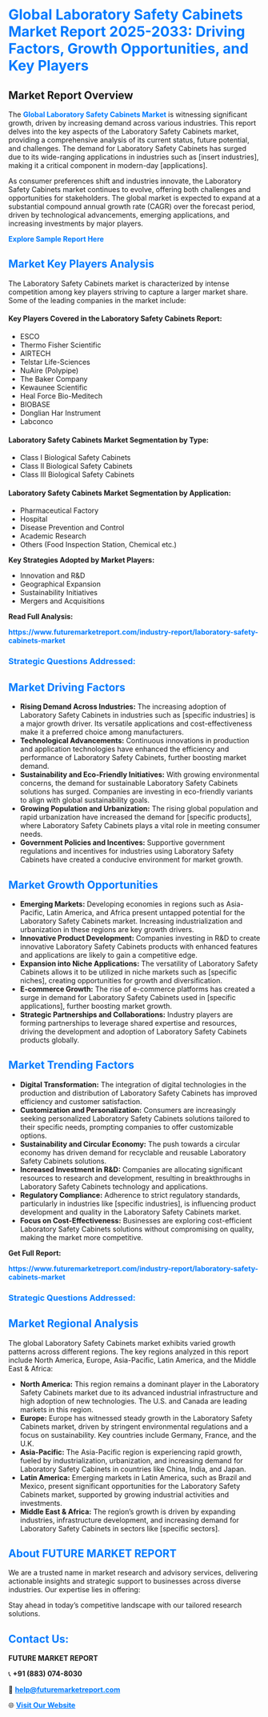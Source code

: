 <h1 style="color: #007BFF;">Global Laboratory Safety Cabinets Market Report 2025-2033: Driving Factors, Growth Opportunities, and Key Players</h1>

<section id="overview">
<h2>Market Report Overview</h2>
<p>The <a href="https://www.futuremarketreport.com/industry-report/laboratory-safety-cabinets-market" style="color: #007BFF; text-decoration: none;"><strong>Global Laboratory Safety Cabinets Market</strong></a> is witnessing significant growth, driven by increasing demand across various industries. This report delves into the key aspects of the Laboratory Safety Cabinets market, providing a comprehensive analysis of its current status, future potential, and challenges. The demand for Laboratory Safety Cabinets has surged due to its wide-ranging applications in industries such as [insert industries], making it a critical component in modern-day [applications].</p>
<p>As consumer preferences shift and industries innovate, the Laboratory Safety Cabinets market continues to evolve, offering both challenges and opportunities for stakeholders. The global market is expected to expand at a substantial compound annual growth rate (CAGR) over the forecast period, driven by technological advancements, emerging applications, and increasing investments by major players.</p>
</section>

<section id="overview">
<p><a href="https://www.futuremarketreport.com/request-sample/reportId=87953" style="color: #007BFF; text-decoration: none;"><strong>Explore Sample Report Here</strong></a></p>
</section>

<section id="key-players">
<h2 style="color: #007BFF;">Market Key Players Analysis</h2>
<p>The Laboratory Safety Cabinets market is characterized by intense competition among key players striving to capture a larger market share. Some of the leading companies in the market include:</p>
<h4>Key Players Covered in the Laboratory Safety Cabinets Report:</h4>
<ul><li>ESCO</li><li>Thermo Fisher Scientific</li><li>AIRTECH</li><li>Telstar Life-Sciences</li><li>NuAire (Polypipe)</li><li>The Baker Company</li><li>Kewaunee Scientific</li><li>Heal Force Bio-Meditech</li><li>BIOBASE</li><li>Donglian Har Instrument</li><li>Labconco</li></ul>
<h4>Laboratory Safety Cabinets Market Segmentation by Type:</h4>
<ul><li>Class I Biological Safety Cabinets</li><li>Class II Biological Safety Cabinets</li><li>Class III Biological Safety Cabinets</li></ul>

<h4>Laboratory Safety Cabinets Market Segmentation by Application:</h4>
<ul><li>Pharmaceutical Factory</li><li>Hospital</li><li>Disease Prevention and Control</li><li>Academic Research</li><li>Others (Food Inspection Station, Chemical etc.)</li></ul>
<p><strong>Key Strategies Adopted by Market Players:</strong></p>
<ul>
<li>Innovation and R&D</li>
<li>Geographical Expansion</li>
<li>Sustainability Initiatives</li>
<li>Mergers and Acquisitions</li>
</ul>
</section>

<section>
<p><strong>Read Full Analysis: </strong></p><a href="https://www.futuremarketreport.com/industry-report/laboratory-safety-cabinets-market" style="color: #007BFF; text-decoration: none;"><strong>https://www.futuremarketreport.com/industry-report/laboratory-safety-cabinets-market</strong></a>
<h3 style="color: #007BFF;">Strategic Questions Addressed:</h3>
</section>

<section id="driving-factors">
<h2 style="color: #007BFF;">Market Driving Factors</h2>
<ul>
<li><strong>Rising Demand Across Industries:</strong> The increasing adoption of Laboratory Safety Cabinets in industries such as [specific industries] is a major growth driver. Its versatile applications and cost-effectiveness make it a preferred choice among manufacturers.</li>
<li><strong>Technological Advancements:</strong> Continuous innovations in production and application technologies have enhanced the efficiency and performance of Laboratory Safety Cabinets, further boosting market demand.</li>
<li><strong>Sustainability and Eco-Friendly Initiatives:</strong> With growing environmental concerns, the demand for sustainable Laboratory Safety Cabinets solutions has surged. Companies are investing in eco-friendly variants to align with global sustainability goals.</li>
<li><strong>Growing Population and Urbanization:</strong> The rising global population and rapid urbanization have increased the demand for [specific products], where Laboratory Safety Cabinets plays a vital role in meeting consumer needs.</li>
<li><strong>Government Policies and Incentives:</strong> Supportive government regulations and incentives for industries using Laboratory Safety Cabinets have created a conducive environment for market growth.</li>
</ul>
</section>

<section id="growth-opportunities">
<h2 style="color: #007BFF;">Market Growth Opportunities</h2>
<ul>
<li><strong>Emerging Markets:</strong> Developing economies in regions such as Asia-Pacific, Latin America, and Africa present untapped potential for the Laboratory Safety Cabinets market. Increasing industrialization and urbanization in these regions are key growth drivers.</li>
<li><strong>Innovative Product Development:</strong> Companies investing in R&D to create innovative Laboratory Safety Cabinets products with enhanced features and applications are likely to gain a competitive edge.</li>
<li><strong>Expansion into Niche Applications:</strong> The versatility of Laboratory Safety Cabinets allows it to be utilized in niche markets such as [specific niches], creating opportunities for growth and diversification.</li>
<li><strong>E-commerce Growth:</strong> The rise of e-commerce platforms has created a surge in demand for Laboratory Safety Cabinets used in [specific applications], further boosting market growth.</li>
<li><strong>Strategic Partnerships and Collaborations:</strong> Industry players are forming partnerships to leverage shared expertise and resources, driving the development and adoption of Laboratory Safety Cabinets products globally.</li>
</ul>
</section>

<section id="trending-factors">
<h2 style="color: #007BFF;">Market Trending Factors</h2>
<ul>
<li><strong>Digital Transformation:</strong> The integration of digital technologies in the production and distribution of Laboratory Safety Cabinets has improved efficiency and customer satisfaction.</li>
<li><strong>Customization and Personalization:</strong> Consumers are increasingly seeking personalized Laboratory Safety Cabinets solutions tailored to their specific needs, prompting companies to offer customizable options.</li>
<li><strong>Sustainability and Circular Economy:</strong> The push towards a circular economy has driven demand for recyclable and reusable Laboratory Safety Cabinets solutions.</li>
<li><strong>Increased Investment in R&D:</strong> Companies are allocating significant resources to research and development, resulting in breakthroughs in Laboratory Safety Cabinets technology and applications.</li>
<li><strong>Regulatory Compliance:</strong> Adherence to strict regulatory standards, particularly in industries like [specific industries], is influencing product development and quality in the Laboratory Safety Cabinets market.</li>
<li><strong>Focus on Cost-Effectiveness:</strong> Businesses are exploring cost-efficient Laboratory Safety Cabinets solutions without compromising on quality, making the market more competitive.</li>
</ul>
</section>

<section>
<p><strong>Get Full Report: </strong></p><a href="https://www.futuremarketreport.com/industry-report/laboratory-safety-cabinets-market" style="color: #007BFF; text-decoration: none;"><strong>https://www.futuremarketreport.com/industry-report/laboratory-safety-cabinets-market</strong></a>
<h3 style="color: #007BFF;">Strategic Questions Addressed:</h3>
</section>


<section id="regional-analysis">
<h2 style="color: #007BFF;">Market Regional Analysis</h2>
<p>The global Laboratory Safety Cabinets market exhibits varied growth patterns across different regions. The key regions analyzed in this report include North America, Europe, Asia-Pacific, Latin America, and the Middle East & Africa:</p>
<ul>
<li><strong>North America:</strong> This region remains a dominant player in the Laboratory Safety Cabinets market due to its advanced industrial infrastructure and high adoption of new technologies. The U.S. and Canada are leading markets in this region.</li>
<li><strong>Europe:</strong> Europe has witnessed steady growth in the Laboratory Safety Cabinets market, driven by stringent environmental regulations and a focus on sustainability. Key countries include Germany, France, and the U.K.</li>
<li><strong>Asia-Pacific:</strong> The Asia-Pacific region is experiencing rapid growth, fueled by industrialization, urbanization, and increasing demand for Laboratory Safety Cabinets in countries like China, India, and Japan.</li>
<li><strong>Latin America:</strong> Emerging markets in Latin America, such as Brazil and Mexico, present significant opportunities for the Laboratory Safety Cabinets market, supported by growing industrial activities and investments.</li>
<li><strong>Middle East & Africa:</strong> The region’s growth is driven by expanding industries, infrastructure development, and increasing demand for Laboratory Safety Cabinets in sectors like [specific sectors].</li>
</ul>
</section>

<footer>
<h2 style="color: #007BFF;">About FUTURE MARKET REPORT</h2>
<p>We are a trusted name in market research and advisory services, delivering actionable insights and strategic support to businesses across diverse industries. Our expertise lies in offering:</p>

<p>Stay ahead in today’s competitive landscape with our tailored research solutions.</p>

<h2 style="color: #007BFF;">Contact Us:</h2>
<p><strong>FUTURE MARKET REPORT</strong></p>
<p>📞 <strong>+91 (883) 074-8030</strong></p>
<p>📧 <strong><a href="mailto:help@futuremarketreport.com" style="color: #007BFF;">help@futuremarketreport.com</a></strong></p>
<p>🌐 <strong><a href="https://www.futuremarketreport.com/" style="color: #007BFF;">Visit Our Website</a></strong></p>
</footer>